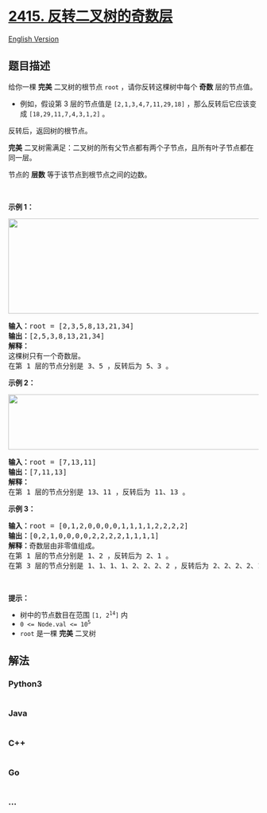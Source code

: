 # [2415. 反转二叉树的奇数层](https://leetcode.cn/problems/reverse-odd-levels-of-binary-tree)

[English Version](/solution/2400-2499/2415.Reverse%20Odd%20Levels%20of%20Binary%20Tree/README_EN.md)

## 题目描述

<!-- 这里写题目描述 -->

<p>给你一棵 <strong>完美</strong> 二叉树的根节点 <code>root</code> ，请你反转这棵树中每个 <strong>奇数</strong> 层的节点值。</p>

<ul>
	<li>例如，假设第 3 层的节点值是 <code>[2,1,3,4,7,11,29,18]</code> ，那么反转后它应该变成 <code>[18,29,11,7,4,3,1,2]</code> 。</li>
</ul>

<p>反转后，返回树的根节点。</p>

<p><strong>完美</strong> 二叉树需满足：二叉树的所有父节点都有两个子节点，且所有叶子节点都在同一层。</p>

<p>节点的 <strong>层数</strong> 等于该节点到根节点之间的边数。</p>

<p>&nbsp;</p>

<p><strong>示例 1：</strong></p>
<img alt="" src="https://assets.leetcode.com/uploads/2022/07/28/first_case1.png" style="width: 626px; height: 191px;" />
<pre>
<strong>输入：</strong>root = [2,3,5,8,13,21,34]
<strong>输出：</strong>[2,5,3,8,13,21,34]
<strong>解释：</strong>
这棵树只有一个奇数层。
在第 1 层的节点分别是 3、5 ，反转后为 5、3 。
</pre>

<p><strong>示例 2：</strong></p>
<img alt="" src="https://assets.leetcode.com/uploads/2022/07/28/second_case3.png" style="width: 591px; height: 111px;" />
<pre>
<strong>输入：</strong>root = [7,13,11]
<strong>输出：</strong>[7,11,13]
<strong>解释：</strong> 
在第 1 层的节点分别是 13、11 ，反转后为 11、13 。 
</pre>

<p><strong>示例 3：</strong></p>

<pre>
<strong>输入：</strong>root = [0,1,2,0,0,0,0,1,1,1,1,2,2,2,2]
<strong>输出：</strong>[0,2,1,0,0,0,0,2,2,2,2,1,1,1,1]
<strong>解释：</strong>奇数层由非零值组成。
在第 1 层的节点分别是 1、2 ，反转后为 2、1 。
在第 3 层的节点分别是 1、1、1、1、2、2、2、2 ，反转后为 2、2、2、2、1、1、1、1 。
</pre>

<p>&nbsp;</p>

<p><strong>提示：</strong></p>

<ul>
	<li>树中的节点数目在范围 <code>[1, 2<sup>14</sup>]</code> 内</li>
	<li><code>0 &lt;= Node.val &lt;= 10<sup>5</sup></code></li>
	<li><code>root</code> 是一棵 <strong>完美</strong> 二叉树</li>
</ul>


## 解法

<!-- 这里可写通用的实现逻辑 -->

<!-- tabs:start -->

### **Python3**

<!-- 这里可写当前语言的特殊实现逻辑 -->

```python

```

### **Java**

<!-- 这里可写当前语言的特殊实现逻辑 -->

```java

```

### **C++**

```cpp

```

### **Go**

```go

```

### **...**

```

```

<!-- tabs:end -->